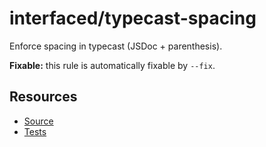# interfaced/typecast-spacing

Enforce spacing in typecast (JSDoc + parenthesis).

**Fixable:** this rule is automatically fixable by `--fix`.

## Resources

* [Source](../../lib/rules/typecast-spacing.js)
* [Tests](../../test/eslint/rules/typecast-spacing.js)
